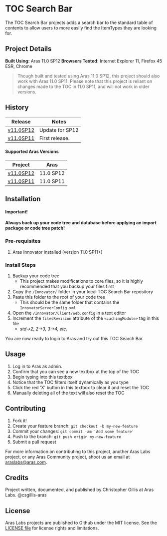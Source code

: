 # TOC Search Bar

The TOC Search Bar projects adds a search bar to the standard table of contents to allow users to more easily find the ItemTypes they are looking for.

## Project Details

**Built Using:** Aras 11.0 SP12
**Browsers Tested:** Internet Explorer 11, Firefox 45 ESR, Chrome

> Though built and tested using Aras 11.0 SP12, this project should also work with Aras 11.0 SP11. Please note that this project is reliant on changes made to the TOC in 11.0 SP11, and will not work in older versions.

## History
Release | Notes
--------|--------
[v11.0SP12](https://github.com/ArasLabs/toc-search-bar/releases/tag/11.0SP12) | Update for SP12
[v11.0SP11](https://github.com/ArasLabs/toc-search-bar/releases/tag/11.0SP11) | First release.

#### Supported Aras Versions

Project | Aras
--------|------
[v11.0SP12](https://github.com/ArasLabs/toc-search-bar/releases/tag/11.0SP12) | 11.0 SP12
[v11.0SP11](https://github.com/ArasLabs/toc-search-bar/releases/tag/11.0SP11) | 11.0 SP11

## Installation

#### Important!
**Always back up your code tree and database before applying an import package or code tree patch!**

### Pre-requisites

1. Aras Innovator installed (version 11.0 SP11+)

### Install Steps

1. Backup your code tree
	* This project makes modifications to core files, so it is highly recommended that you backup your files first
2. Copy the `/Innovator/` folder in your local TOC Search Bar repository
3. Paste this folder to the root of your code tree
	* This should be the same folder that contains the `InnovatorServerConfig.xml`
4. Open the `/Innovator/Client/web.config` in a text editor
5. Increment the `filesRevision` attribute of the `<cachingModule>` tag in this file
	* _std->2, 2->3, 3->4, etc._

You are now ready to login to Aras and try out this TOC Search Bar.

## Usage

1. Log in to Aras as admin.
2. Confirm that you can see a new textbox at the top of the TOC
3. Begin typing into this textbox
4. Notice that the TOC filters itself dynamically as you type
5. Click the red 'X' button in this textbox to clear it and reset the TOC
6. Manually deleting all of the text will also reset the TOC

## Contributing

1. Fork it!
2. Create your feature branch: `git checkout -b my-new-feature`
3. Commit your changes: `git commit -am 'Add some feature'`
4. Push to the branch: `git push origin my-new-feature`
5. Submit a pull request

For more information on contributing to this project, another Aras Labs project, or any Aras Community project, shoot us an email at araslabs@aras.com.

## Credits

Project written, documented, and published by Christopher Gillis at Aras Labs. @csgillis-aras

## License

Aras Labs projects are published to Github under the MIT license. See the [LICENSE file](./LICENSE.md) for license rights and limitations.